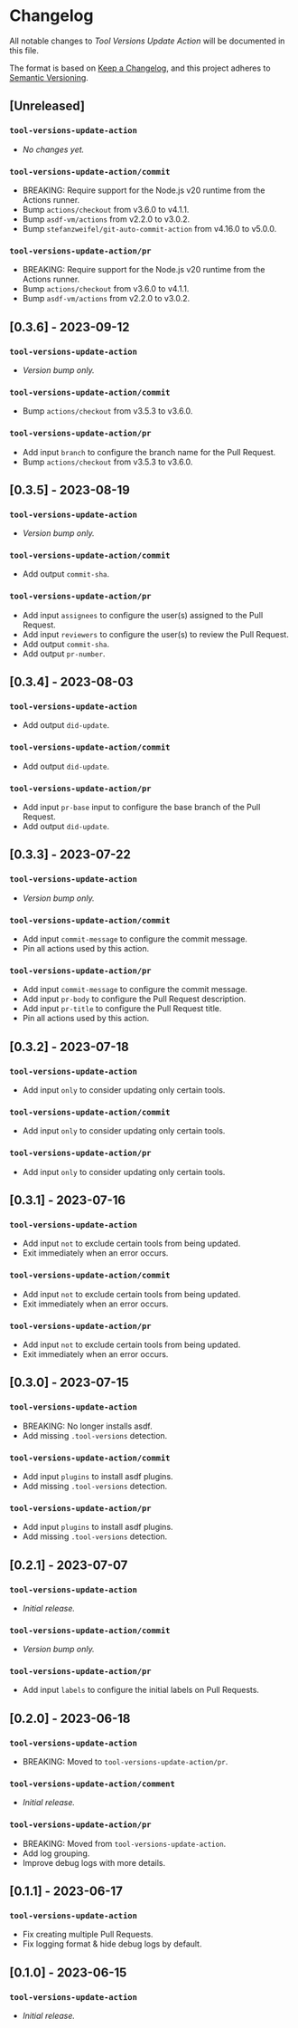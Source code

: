 <!-- SPDX-License-Identifier: CC0-1.0 -->

# Changelog

All notable changes to _Tool Versions Update Action_ will be documented in this
file.

The format is based on [Keep a Changelog], and this project adheres to [Semantic
Versioning].

## [Unreleased]

### `tool-versions-update-action`

- _No changes yet._

### `tool-versions-update-action/commit`

- BREAKING: Require support for the Node.js v20 runtime from the Actions runner.
- Bump `actions/checkout` from v3.6.0 to v4.1.1.
- Bump `asdf-vm/actions` from v2.2.0 to v3.0.2.
- Bump `stefanzweifel/git-auto-commit-action` from v4.16.0 to v5.0.0.

### `tool-versions-update-action/pr`

- BREAKING: Require support for the Node.js v20 runtime from the Actions runner.
- Bump `actions/checkout` from v3.6.0 to v4.1.1.
- Bump `asdf-vm/actions` from v2.2.0 to v3.0.2.

## [0.3.6] - 2023-09-12

### `tool-versions-update-action`

- _Version bump only._

### `tool-versions-update-action/commit`

- Bump `actions/checkout` from v3.5.3 to v3.6.0.

### `tool-versions-update-action/pr`

- Add input `branch` to configure the branch name for the Pull Request.
- Bump `actions/checkout` from v3.5.3 to v3.6.0.

## [0.3.5] - 2023-08-19

### `tool-versions-update-action`

- _Version bump only._

### `tool-versions-update-action/commit`

- Add output `commit-sha`.

### `tool-versions-update-action/pr`

- Add input `assignees` to configure the user(s) assigned to the Pull Request.
- Add input `reviewers` to configure the user(s) to review the Pull Request.
- Add output `commit-sha`.
- Add output `pr-number`.

## [0.3.4] - 2023-08-03

### `tool-versions-update-action`

- Add output `did-update`.

### `tool-versions-update-action/commit`

- Add output `did-update`.

### `tool-versions-update-action/pr`

- Add input `pr-base` input to configure the base branch of the Pull Request.
- Add output `did-update`.

## [0.3.3] - 2023-07-22

### `tool-versions-update-action`

- _Version bump only._

### `tool-versions-update-action/commit`

- Add input `commit-message` to configure the commit message.
- Pin all actions used by this action.

### `tool-versions-update-action/pr`

- Add input `commit-message` to configure the commit message.
- Add input `pr-body` to configure the Pull Request description.
- Add input `pr-title`  to configure the Pull Request title.
- Pin all actions used by this action.

## [0.3.2] - 2023-07-18

### `tool-versions-update-action`

- Add input `only` to consider updating only certain tools.

### `tool-versions-update-action/commit`

- Add input `only` to consider updating only certain tools.

### `tool-versions-update-action/pr`

- Add input `only` to consider updating only certain tools.

## [0.3.1] - 2023-07-16

### `tool-versions-update-action`

- Add input `not` to exclude certain tools from being updated.
- Exit immediately when an error occurs.

### `tool-versions-update-action/commit`

- Add input `not` to exclude certain tools from being updated.
- Exit immediately when an error occurs.

### `tool-versions-update-action/pr`

- Add input `not` to exclude certain tools from being updated.
- Exit immediately when an error occurs.

## [0.3.0] - 2023-07-15

### `tool-versions-update-action`

- BREAKING: No longer installs asdf.
- Add missing `.tool-versions` detection.

### `tool-versions-update-action/commit`

- Add input `plugins` to install asdf plugins.
- Add missing `.tool-versions` detection.

### `tool-versions-update-action/pr`

- Add input `plugins` to install asdf plugins.
- Add missing `.tool-versions` detection.

## [0.2.1] - 2023-07-07

### `tool-versions-update-action`

- _Initial release._

### `tool-versions-update-action/commit`

- _Version bump only._

### `tool-versions-update-action/pr`

- Add input `labels` to configure the initial labels on Pull Requests.

## [0.2.0] - 2023-06-18

### `tool-versions-update-action`

- BREAKING: Moved to `tool-versions-update-action/pr`.

### `tool-versions-update-action/comment`

- _Initial release._

### `tool-versions-update-action/pr`

- BREAKING: Moved from `tool-versions-update-action`.
- Add log grouping.
- Improve debug logs with more details.

## [0.1.1] - 2023-06-17

### `tool-versions-update-action`

- Fix creating multiple Pull Requests.
- Fix logging format & hide debug logs by default.

## [0.1.0] - 2023-06-15

### `tool-versions-update-action`

- _Initial release._

[keep a changelog]: https://keepachangelog.com/en/1.0.0/
[semantic versioning]: https://semver.org/spec/v2.0.0.html
